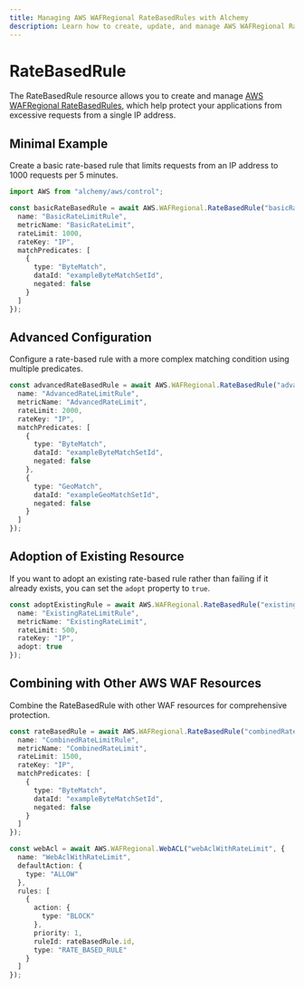 ```yaml
---
title: Managing AWS WAFRegional RateBasedRules with Alchemy
description: Learn how to create, update, and manage AWS WAFRegional RateBasedRules using Alchemy Cloud Control.
---
```


# RateBasedRule

The RateBasedRule resource allows you to create and manage [AWS WAFRegional RateBasedRules](https://docs.aws.amazon.com/wafregional/latest/userguide/), which help protect your applications from excessive requests from a single IP address.

## Minimal Example

Create a basic rate-based rule that limits requests from an IP address to 1000 requests per 5 minutes.

```ts
import AWS from "alchemy/aws/control";

const basicRateBasedRule = await AWS.WAFRegional.RateBasedRule("basicRateLimitRule", {
  name: "BasicRateLimitRule",
  metricName: "BasicRateLimit",
  rateLimit: 1000,
  rateKey: "IP",
  matchPredicates: [
    {
      type: "ByteMatch",
      dataId: "exampleByteMatchSetId",
      negated: false
    }
  ]
});
```

## Advanced Configuration

Configure a rate-based rule with a more complex matching condition using multiple predicates.

```ts
const advancedRateBasedRule = await AWS.WAFRegional.RateBasedRule("advancedRateLimitRule", {
  name: "AdvancedRateLimitRule",
  metricName: "AdvancedRateLimit",
  rateLimit: 2000,
  rateKey: "IP",
  matchPredicates: [
    {
      type: "ByteMatch",
      dataId: "exampleByteMatchSetId",
      negated: false
    },
    {
      type: "GeoMatch",
      dataId: "exampleGeoMatchSetId",
      negated: false
    }
  ]
});
```

## Adoption of Existing Resource

If you want to adopt an existing rate-based rule rather than failing if it already exists, you can set the `adopt` property to `true`.

```ts
const adoptExistingRule = await AWS.WAFRegional.RateBasedRule("existingRateLimitRule", {
  name: "ExistingRateLimitRule",
  metricName: "ExistingRateLimit",
  rateLimit: 500,
  rateKey: "IP",
  adopt: true
});
```

## Combining with Other AWS WAF Resources

Combine the RateBasedRule with other WAF resources for comprehensive protection.

```ts
const rateBasedRule = await AWS.WAFRegional.RateBasedRule("combinedRateLimitRule", {
  name: "CombinedRateLimitRule",
  metricName: "CombinedRateLimit",
  rateLimit: 1500,
  rateKey: "IP",
  matchPredicates: [
    {
      type: "ByteMatch",
      dataId: "exampleByteMatchSetId",
      negated: false
    }
  ]
});

const webAcl = await AWS.WAFRegional.WebACL("webAclWithRateLimit", {
  name: "WebAclWithRateLimit",
  defaultAction: {
    type: "ALLOW"
  },
  rules: [
    {
      action: {
        type: "BLOCK"
      },
      priority: 1,
      ruleId: rateBasedRule.id,
      type: "RATE_BASED_RULE"
    }
  ]
});
```